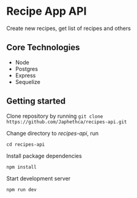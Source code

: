 # Recipe App API

Create new recipes, get list of recipes and others

## Core Technologies

- Node
- Postgres
- Express
- Sequelize

## Getting started

Clone repository by running
`git clone https://github.com/Japhethca/recipes-api.git`

Change directory to _recipes-api_, run

`cd recipes-api`

Install package dependencies

`npm install`

Start development server

`npm run dev`
